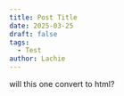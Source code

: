 ```yaml
---
title: Post Title
date: 2025-03-25
draft: false
tags:
  - Test
author: Lachie
---
```


will this one convert to html?